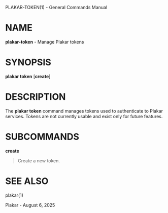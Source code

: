 PLAKAR-TOKEN(1) - General Commands Manual

# NAME

**plakar-token** - Manage Plakar tokens

# SYNOPSIS

**plakar&nbsp;token**
\[**create**]

# DESCRIPTION

The
**plakar token**
command manages tokens used to authenticate to Plakar services.
Tokens are not currently usable and exist only for future features.

# SUBCOMMANDS

**create**

> Create a new token.

# SEE ALSO

plakar(1)

Plakar - August 6, 2025
